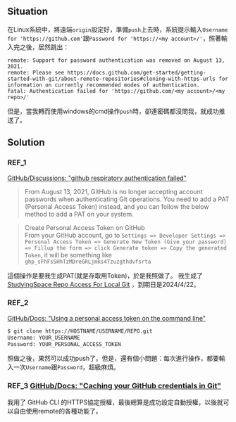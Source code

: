## Situation
在Linux系統中，將遠端`origin`設定好，準備`push`上去時，系統提示輸入`Username for 'https://github.com'`跟`Password for 'https://<my account>/'`，照著輸入完之後，居然跳出：
```(command prompt)
remote: Support for password authentication was removed on August 13, 2021.
remote: Please see https://docs.github.com/get-started/getting-started-with-git/about-remote-repositories#cloning-with-https-urls for information on currently recommended modes of authentication.
fatal: Authentication failed for 'https://github.com/<my account>/<my repo>/'
```
但是，當我轉而使用windows的cmd操作`push`時，卻連密碼都沒問我，就成功推送了。

## Solution
### REF_1 
[GitHub/Discussions: "github respiratory authentication failed"](https://github.com/orgs/community/discussions/29193)

> From August 13, 2021, GitHub is no longer accepting account passwords when authenticating Git operations. You need to add a PAT (Personal Access Token) instead, and you can follow the below method to add a PAT on your system.

> Create Personal Access Token on GitHub  
> From your GitHub account, go to `Settings => Developer Settings => Personal Access Token => Generate New Token (Give your password) => Fillup the form => click Generate token => Copy the generated Token`, it will be something like `ghp_sFhFsSHhTzMDreGRLjmks4Tzuzgthdvfsrta`

這個操作是要我生成PAT(就是存取用Token)，於是我照做了。
我生成了[StudyingSpace Repo Access For Local Git](https://github.com/settings/personal-access-tokens/2995466) ，到期日是2024/4/22。

### REF_2 
[GitHub/Docs: "Using a personal access token on the command line"](https://docs.github.com/en/enterprise-server@3.9/authentication/keeping-your-account-and-data-secure/managing-your-personal-access-tokens#using-a-personal-access-token-on-the-command-line)
```bash
$ git clone https://HOSTNAME/USERNAME/REPO.git
Username: YOUR_USERNAME
Password: YOUR_PERSONAL_ACCESS_TOKEN
```
照做之後，果然可以成功push了。但是，還有個小問題：每次進行操作，都要輸入一次`Username`跟`Password`，超級麻煩。

### REF_3 [GitHub/Docs: "Caching your GitHub credentials in Git"](https://docs.github.com/en/enterprise-server@3.9/get-started/getting-started-with-git/caching-your-github-credentials-in-git)
我用了 GitHub CLI 的HTTPS協定授權，最後總算是成功設定自動授權，以後就可以自由使用remote的各種功能了。